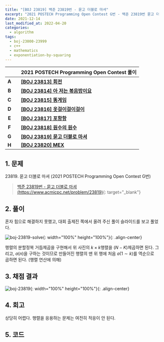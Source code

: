 ```yaml
---
title: "[BOJ 23819] 백준 23819번 - 묻고 더블로 마셔"
excerpt: "2021 POSTECH Programming Open Contest G번 - 백준 23819번 묻고 더블로 마셔 풀이"
date: 2021-12-14
last_modified_at: 2022-04-20
categories:
  - algorithm
tags:
  - boj-23000-23999
  - c++
  - mathematics
  - exponentiation-by-squaring
---
```


|||2021 POSTECH Programming Open Contest 풀이|
|:---:|:---:|:---|
|**A**||**[[BOJ 23813] 회전](https://burningfalls.github.io/algorithm/boj-23813/)**|
|**B**||**[[BOJ 23814] 아 저는 볶음밥이요](https://burningfalls.github.io/algorithm/boj-23814/)**|
|**C**||**[[BOJ 23815] 똥게임](https://burningfalls.github.io/algorithm/boj-23815/)**|
|**D**||**[[BOJ 23816] 옷걸이걸이걸이](https://burningfalls.github.io/algorithm/boj-23816/)**|
|**E**||**[[BOJ 23817] 포항항](https://burningfalls.github.io/algorithm/boj-23817/)**|
|**F**||**[[BOJ 23818] 원수의 원수](https://burningfalls.github.io/algorithm/boj-23818/)**|
|**G**||**[[BOJ 23819] 묻고 더블로 마셔](https://burningfalls.github.io/algorithm/boj-23819/)**|
|**H**||**[[BOJ 23820] MEX](https://burningfalls.github.io/algorithm/boj-23820/)**|

## 1. 문제
$23819$. 묻고 더블로 마셔 (2021 POSTECH Programming Open Contest G번)

> [백준 23819번 - 묻고 더블로 마셔 (https://www.acmicpc.net/problem/23819)](https://www.acmicpc.net/problem/23819){: target="_blank"}

## 2. 풀이

혼자 힘으로 해결하지 못했고, 대회 출제진 쪽에서 올려 주신 풀이 슬라이드를 보고 풀었다.

![boj-23819-solve](https://user-images.githubusercontent.com/30232837/160950234-b657e0db-3ee1-4868-b271-4573d54eb126.png "boj-23819-solve"){: width="100%" height="100%"}{: .align-center}

행렬의 분할정복 거듭제곱을 구현해서 위 사진의 $k\times k$행렬을 $(N-K)$제곱하면 된다. 그리고, $a(n)$을 구하는 것이므로 만들어진 행렬의 맨 위 행에 처음 $a(1\sim k)$를 역순으로 곱하면 된다. (행렬 연산에 의해)

## 3. 채점 결과

![boj-23819](https://user-images.githubusercontent.com/30232837/160950383-fda56166-9c5a-450d-abfa-03bd94f09109.png "boj-23819"){: width="100%" height="100%"}{: .align-center}

## 4. 회고

상당히 어렵다. 행렬을 응용하는 문제는 여전히 적응이 안 된다.

## 5. 코드

<script src="https://gist.github.com/BurningFalls/1877c9a3c00dc8e8d8b7e2d34cd5c7d9.js"></script>